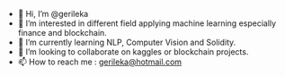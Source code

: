 - 👋 Hi, I’m @gerileka
- 👀 I’m interested in different field applying machine learning especially finance and blockchain.
- 🌱 I’m currently learning NLP, Computer Vision and Solidity.
- 💞️ I’m looking to collaborate on kaggles or blockchain projects.
- 📫 How to reach me : gerileka@hotmail.com
